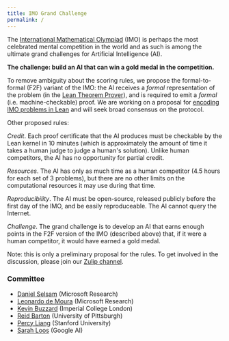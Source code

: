 ```yaml
---
title: IMO Grand Challenge
permalink: /
---
```


The [International Mathematical Olympiad](https://www.imo-official.org/) (IMO) is perhaps the most celebrated mental competition in the world and as such is among the ultimate grand challenges for Artificial Intelligence (AI).

**The challenge: build an AI that can win a gold medal in the competition.**

To remove ambiguity about the scoring rules, we propose the formal-to-formal (F2F) variant of the IMO: the AI receives a *formal* representation of the problem (in the [Lean Theorem Prover](https://leanprover.github.io/)), and is required to emit a *formal* (i.e. machine-checkable) proof.
We are working on a proposal for [encoding IMO problems in Lean](https://github.com/IMO-grand-challenge/formal-encoding) and will seek broad consensus on the protocol.

Other proposed rules:

*Credit*. Each proof certificate that the AI produces must be checkable by the Lean kernel in 10 minutes (which is approximately the amount of time it takes a human judge to judge a human's solution). Unlike human competitors, the AI has no opportunity for partial credit.

*Resources*. The AI has only as much time as a human competitor (4.5 hours for each set of 3 problems), but there are no other limits on the computational resources it may use during that time.

*Reproducibility*. The AI must be open-source, released publicly before the first day of the IMO, and be easily reproduceable. The AI cannot query the Internet.

*Challenge*. The grand challenge is to develop an AI that earns enough points in the F2F version of the IMO (described above) that, if it were a human competitor, it would have earned a gold medal.

Note: this is only a preliminary proposal for the rules. To get involved in the discussion, please join our [Zulip channel](https://leanprover.zulipchat.com/#narrow/stream/208328-IMO-grand-challenge).

### Committee

- [Daniel Selsam](https://dselsam.github.io/) (Microsoft Research)
- [Leonardo de Moura](https://leodemoura.github.io/) (Microsoft Research)
- [Kevin Buzzard](http://wwwf.imperial.ac.uk/~buzzard/) (Imperial College London)
- [Reid Barton](https://en.wikipedia.org/wiki/Reid_W._Barton) (University of Pittsburgh)
- [Percy Liang](https://cs.stanford.edu/~pliang/) (Stanford University)
- [Sarah Loos](https://sarahmloos.wordpress.com/) (Google AI)
